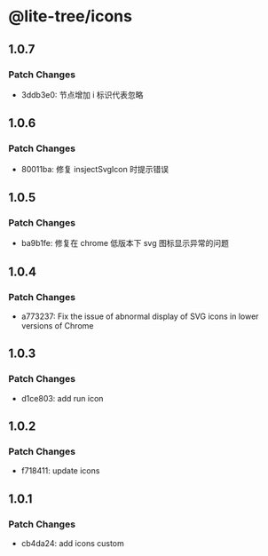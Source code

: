 # @lite-tree/icons

## 1.0.7

### Patch Changes

- 3ddb3e0: 节点增加 i 标识代表忽略

## 1.0.6

### Patch Changes

- 80011ba: 修复 insjectSvgIcon 时提示错误

## 1.0.5

### Patch Changes

- ba9b1fe: 修复在 chrome 低版本下 svg 图标显示异常的问题

## 1.0.4

### Patch Changes

- a773237: Fix the issue of abnormal display of SVG icons in lower versions of Chrome

## 1.0.3

### Patch Changes

- d1ce803: add run icon

## 1.0.2

### Patch Changes

- f718411: update icons

## 1.0.1

### Patch Changes

- cb4da24: add icons custom
